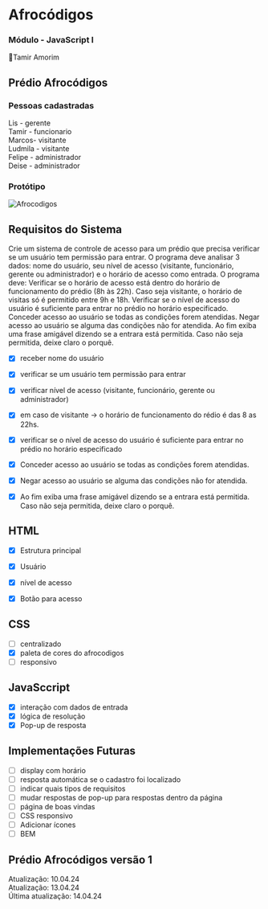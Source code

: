 # Afrocódigos
### Módulo - JavaScript I 
🍵Tamir Amorim  




## Prédio Afrocódigos  

### Pessoas cadastradas 

Lis - gerente  
Tamir - funcionario  
Marcos- visitante  
Ludmila - visitante  
Felipe - administrador  
Deise - administrador    


### Protótipo



<img src="imagens/" alt="Afrocodigos" style="height: 630pxx; width:"> 


## Requisitos do Sistema

Crie um sistema de controle de acesso para um prédio que precisa verificar se um usuário tem permissão para entrar. O programa deve analisar 3 dados: nome do usuário, seu nível de acesso (visitante, funcionário, gerente ou administrador) e o horário de acesso como entrada. O programa deve:
Verificar se o horário de acesso está dentro do horário de funcionamento do prédio (8h às 22h).
Caso seja visitante, o horário de visitas só é permitido entre 9h e 18h.
Verificar se o nível de acesso do usuário é suficiente para entrar no prédio no horário especificado.
Conceder acesso ao usuário se todas as condições forem atendidas.
Negar acesso ao usuário se alguma das condições não for atendida.
Ao fim exiba uma frase amigável dizendo se a entrara está permitida. Caso não seja permitida, deixe claro o porquê.

- [x] receber nome do usuário  
- [x] verificar se um usuário tem permissão para entrar 
- [x] verificar nível de acesso (visitante, funcionário, gerente ou administrador) 
- [x] em caso de visitante -> o horário de funcionamento do rédio é das 8 as 22hs. 
- [x] verificar se o nível de acesso do usuário é suficiente para entrar no prédio no horário especificado
- [x] Conceder acesso ao usuário se todas as condições forem atendidas.
- [x] Negar acesso ao usuário se alguma das condições não for atendida.
- [x] Ao fim exiba uma frase amigável dizendo se a entrara está permitida. Caso não seja permitida, deixe claro o porquê.



## HTML

- [x] Estrutura principal
- [x] Usuário
- [x] nível de acesso 
- [x] Botão para acesso
  
  
## CSS

- [ ] centralizado
- [x] paleta de cores do afrocodigos
- [ ] responsivo

## JavaSccript

- [x] interação com dados de entrada
- [x] lógica de resolução
- [x] Pop-up de resposta
  
## Implementações Futuras

- [ ] display com horário
- [ ] resposta automática se o cadastro foi localizado
- [ ] indicar quais tipos de requisitos
- [ ] mudar respostas de pop-up para respostas dentro da página
- [ ] página de boas vindas
- [ ] CSS responsivo
- [ ] Adicionar ícones
- [ ] BEM
  
## Prédio Afrocódigos versão 1
Atualização: 10.04.24  
Atualização: 13.04.24  
Última atualização: 14.04.24
